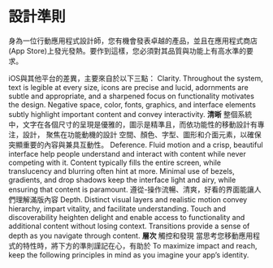 # 設計準則

身為一位行動應用程式設計師，您有機會發表卓越的產品，並且在應用程式商店(App Store)上發光發熱。要作到這樣，您必須對其品質與功能上有高水準的要求。

iOS與其他平台的差異，主要來自於以下三點：
Clarity. Throughout the system, text is legible at every size, icons are precise and lucid, adornments are subtle and appropriate, and a sharpened focus on functionality motivates the design. Negative space, color, fonts, graphics, and interface elements subtly highlight important content and convey interactivity.
**清晰**
整個系統中，文字在各個尺寸的呈現是優雅的，圖示是精準且，而依功能性的移動設計有專注，設計，  聚焦在功能動機的設計
空間、顏色、字型、圖形和介面元素，以確保突顯重要的內容與兼具互動性。
Deference. Fluid motion and a crisp, beautiful interface help people understand and interact with content while never competing with it. Content typically fills the entire screen, while translucency and blurring often hint at more. Minimal use of bezels, gradients, and drop shadows keep the interface light and airy, while ensuring that content is paramount.
遵從-操作流暢、清爽，好看的界面能讓人們理解滿版內容
Depth. Distinct visual layers and realistic motion convey hierarchy, impart vitality, and facilitate understanding. Touch and discoverability heighten delight and enable access to functionality and additional content without losing context. Transitions provide a sense of depth as you navigate through content.
**層次** 觸控和發現
當思考您移動應用程式的特性時，將下方的準則謹記在心，有助於
To maximize impact and reach, keep the following principles in mind as you imagine your app’s identity.